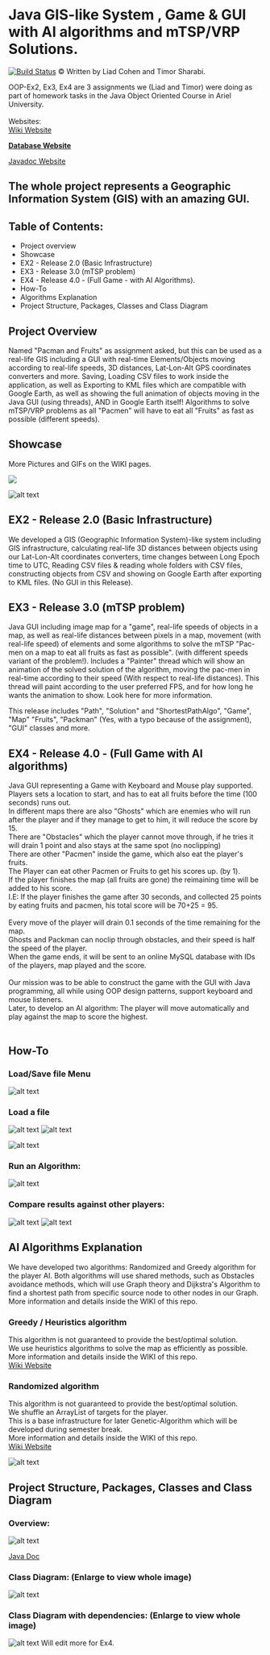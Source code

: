 # Java GIS-like System , Game & GUI with AI algorithms and mTSP/VRP Solutions.



[![Build Status](https://travis-ci.org/joemccann/dillinger.svg?branch=master)](https://github.com/xposionn/OOP-Ex2/)
© Written by Liad Cohen and Timor Sharabi.

OOP-Ex2, Ex3, Ex4 are 3 assignments we (Liad and Timor) were doing as part of homework tasks in the Java Object Oriented Course in Ariel University.
<br>
<br>
Websites:  <br>
<a href="https://github.com/Liadc/OOP-Ex4/wiki">Wiki Website </a> <br>

<b><a href="https://liad.cloud/">Database Website </a> <br></b>

<a href="https://liadc.github.io/OOP-Ex4/">Javadoc Website </a> <br>


## The whole project represents a Geographic Information System (GIS) with an amazing GUI.

## Table of Contents:
- Project overview
- Showcase
- EX2 - Release 2.0 (Basic Infrastructure)
- EX3 - Release 3.0 (mTSP problem)
- EX4 - Release 4.0 - (Full Game - with AI Algorithms).
- How-To
- Algorithms Explanation
- Project Structure, Packages, Classes and Class Diagram



## Project Overview 
Named "Pacman and Fruits" as assignment asked, but this can be used as a real-life GIS including a GUI with real-time Elements/Objects moving according to real-life speeds, 3D distances, Lat-Lon-Alt GPS coordinates converters and more.
Saving, Loading CSV files to work inside the application, as well as Exporting to KML files which are compatible with Google Earth, as well as showing the full animation of objects moving in the Java GUI (using threads), AND in Google Earth itself!
Algorithms to solve mTSP/VRP problems as all "Pacmen" will have to eat all "Fruits" as fast as possible (different speeds).

## Showcase
More Pictures and GIFs on the WIKI pages.

![](https://media.giphy.com/media/RKtB8DTjz6rNrr4YYB/giphy.gif)

![alt text](https://camo.githubusercontent.com/6720886e5d4570689d94e5adc5162f3c489d8cb3/68747470733a2f2f692e6962622e636f2f5a4b714c6b64622f53637265656e73686f742d312e706e67)

## EX2 - Release 2.0 (Basic Infrastructure)
We developed a GIS (Geographic Information System)-like system including GIS infrastructure, calculating real-life 3D distances between objects using our Lat-Lon-Alt coordinates converters, time changes between Long Epoch time to UTC, 
Reading CSV files & reading whole folders with CSV files, constructing objects from CSV and showing on Google Earth after exporting to KML files. 
(No GUI in this Release).


## EX3 - Release 3.0 (mTSP problem)
Java GUI including image map for a "game", real-life speeds of objects in a map, as well as real-life distances between pixels in a map, movement (with real-life speed) of elements and some algorithms to solve the mTSP "Pac-men on a map to eat all fruits as fast as possible". (with different speeds variant of the problem!).
Includes a "Painter" thread which will show an animation of the solved solution of the algorithm, moving the pac-men in real-time according to their speed (With respect to real-life distances). This thread will paint according to the user preferred FPS, and for how long he wants the animation to show.  Look here for more information.

This release includes "Path", "Solution" and "ShortestPathAlgo", "Game", "Map" "Fruits", "Packman" (Yes, with a typo because of the assignment), "GUI" classes and more.

## EX4 - Release 4.0 - (Full Game with AI algorithms)

Java GUI representing a Game with Keyboard and Mouse play supported.  <br>
Players sets a location to start, and has to eat all fruits before the time (100 seconds) runs out.  <br>
In different maps there are also "Ghosts" which are enemies who will run after the player and if they manage to get to him, it will reduce the score by 15. <br>
There are "Obstacles" which the player cannot move through, if he tries it will drain 1 point and also stays at the same spot (no noclipping) <br>
There are other "Pacmen" inside the game, which also eat the player's fruits. <br>
The Player can eat other Pacmen or Fruits to get his scores up. (by 1). <br>
If the player finishes the map (all fruits are gone) the reimaining time will be added to his score. <br>
I.E: If the player finishes the game after 30 seconds, and collected 25 points by eating fruits and pacmen, his total score will be 70+25 = 95. <br>
 <br>
Every move of the player will drain 0.1 seconds of the time remaining for the map. <br>
Ghosts and Packman can noclip through obstacles, and their speed is half the speed of the player. <br>
When the game ends, it will be sent to an online MySQL database with IDs of the players, map played and the score. <br>
 <br>
Our mission was to be able to construct the game with the GUI with Java programming, all while using OOP design patterns, support keyboard and mouse listeners.  <br>
Later, to develop an AI algorithm: The player will move automatically and play against the map to score the highest. <br>
 <br>

##  How-To
### Load/Save file Menu
![alt text](https://i.imgur.com/BiGHdNc.jpg)
### Load a file
![alt text](https://i.imgur.com/4jeLKvr.jpg)
![alt text](https://i.imgur.com/FAror2g.jpg)

![alt text]()
### Run an Algorithm:
![alt text](https://i.imgur.com/9g8kT3v.jpg)
### Compare results against other players:
![alt text](https://i.imgur.com/6Upwcjm.jpg)
![alt text](https://i.imgur.com/0f9yiNg.jpg)


## AI Algorithms Explanation
We have developed two algorithms: Randomized and Greedy algorithm for the player AI.
Both algorithms will use shared methods, such as Obstacles avoidance methods, which will use Graph theory and Dijkstra's Algorithm
to find a shortest path from specific source node to other nodes in our Graph.
More information and details inside the WIKI of this repo.

### Greedy / Heuristics algorithm
This algorithm is not guaranteed to provide the best/optimal solution. <br>
We use heuristics algorithms to solve the map as efficiently as possible. <br>
More information and details inside the WIKI of this repo. <br>
<a href="https://github.com/Liadc/OOP-Ex4/wiki/Heuristics---Greedy-AI-Algorithm">Wiki Website </a> <br>

### Randomized algorithm
This algorithm is not guaranteed to provide the best/optimal solution. <br>
We shuffle an ArrayList of targets for the player.  <br>
This is a base infrastructure for later Genetic-Algorithm which will be developed during semester break. <br>
More information and details inside the WIKI of this repo. <br>
<a href="https://github.com/Liadc/OOP-Ex4/wiki/Heuristics---Greedy-AI-Algorithm">Wiki Website </a> <br>

![alt text](https://github.com/Liadc/OOP-Ex4/blob/master/manual-vs-algorithm.jpg?raw=true)

## Project Structure, Packages, Classes and Class Diagram

### Overview:
![alt text](https://i.imgur.com/4lc4Z3r.jpg)

 <a href src = https://liadc.github.io/OOP-Ex4/>Java Doc </a>



   [sameREADME]: <https://github.com/xposionn/OOP-Ex2/edit/master/README.md>

### Class Diagram: (Enlarge to view whole image)
![alt text](https://github.com/xposionn/OOP-Ex2/blob/master/ClassDiagram/Ex3-NoDependenciesClassDiagram.png?raw=true)
### Class Diagram with dependencies: (Enlarge to view whole image)
![alt text](https://github.com/xposionn/OOP-Ex2/blob/master/ClassDiagram/Ex3-WithDependenciesClassDiagram.png)
Will edit more for Ex4.
